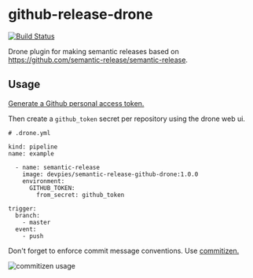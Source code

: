 # github-release-drone

[![Build Status](https://drone.devpie.io/api/badges/devpies/github-release-drone/status.svg)](https://drone.devpie.io/devpies/github-release-drone)

Drone plugin for making semantic releases based on https://github.com/semantic-release/semantic-release.

## Usage

[Generate a Github personal access token.](https://help.github.com/en/articles/creating-a-personal-access-token-for-the-command-line)

Then create a `github_token` secret per repository using the drone web ui.

```
# .drone.yml

kind: pipeline
name: example

  - name: semantic-release
    image: devpies/semantic-release-github-drone:1.0.0
    environment:
      GITHUB_TOKEN:
        from_secret: github_token

trigger:
  branch:
    - master
  event:
    - push
```

Don't forget to enforce commit message conventions. Use [commitizen.](https://github.com/commitizen/cz-cli)

![commitizen usage](https://raw.githubusercontent.com/commitizen/cz-cli/master/meta/screenshots/add-commit.png)
